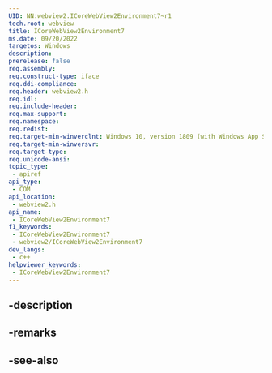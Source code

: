 ```yaml
---
UID: NN:webview2.ICoreWebView2Environment7~r1
tech.root: webview
title: ICoreWebView2Environment7
ms.date: 09/20/2022
targetos: Windows
description: 
prerelease: false
req.assembly: 
req.construct-type: iface
req.ddi-compliance: 
req.header: webview2.h
req.idl: 
req.include-header: 
req.max-support: 
req.namespace: 
req.redist: 
req.target-min-winverclnt: Windows 10, version 1809 (with Windows App SDK 1.1 or later)
req.target-min-winversvr: 
req.target-type: 
req.unicode-ansi: 
topic_type:
 - apiref
api_type:
 - COM
api_location:
 - webview2.h
api_name:
 - ICoreWebView2Environment7
f1_keywords:
 - ICoreWebView2Environment7
 - webview2/ICoreWebView2Environment7
dev_langs:
 - c++
helpviewer_keywords:
 - ICoreWebView2Environment7
---
```


## -description

## -remarks

## -see-also

